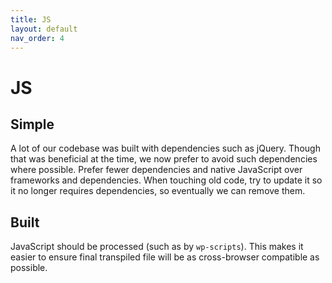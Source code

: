 ```yaml
---
title: JS
layout: default
nav_order: 4
---
```


# JS

## Simple

A lot of our codebase was built with dependencies such as jQuery. Though that was beneficial at the time, we now prefer to avoid such dependencies where possible. Prefer fewer dependencies and native JavaScript over frameworks and dependencies. When touching old code, try to update it so it no longer requires dependencies, so eventually we can remove them.

## Built

JavaScript should be processed (such as by `wp-scripts`). This makes it easier to ensure final transpiled file will be as cross-browser compatible as possible.